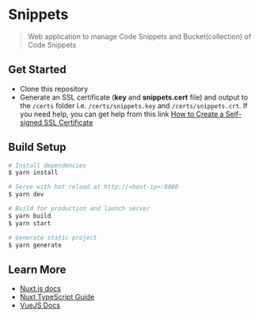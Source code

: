 # Snippets

> Web application to manage Code Snippets and Bucket(collection) of Code Snippets

## Get Started

- Clone this repository
- Generate an SSL certificate (**key** and **snippets.cert** file) and output to the `/certs` folder i.e. `/certs/snippets.key` and `/certs/snippets.crt`. If you need help, you can get help from this link [How to Create a Self-signed SSL Certificate](https://www.liquidweb.com/kb/how-to-create-a-self-signed-ssl-certificate-on-ubuntu/)

## Build Setup

``` bash
# Install dependencies
$ yarn install

# Serve with hot reload at http://<host-ip>:8080
$ yarn dev

# Build for production and launch server
$ yarn build
$ yarn start

# Generate static project
$ yarn generate
```

## Learn More

- [Nuxt.js docs](https://nuxtjs.org)
- [Nuxt TypeScript Guide](https://typescript.nuxtjs.org/guide/)
- [VueJS Docs](https://vuejs.org/v2/guide)
<!-- - [FlexBox Grid](http://flexboxgrid.com/) -->
